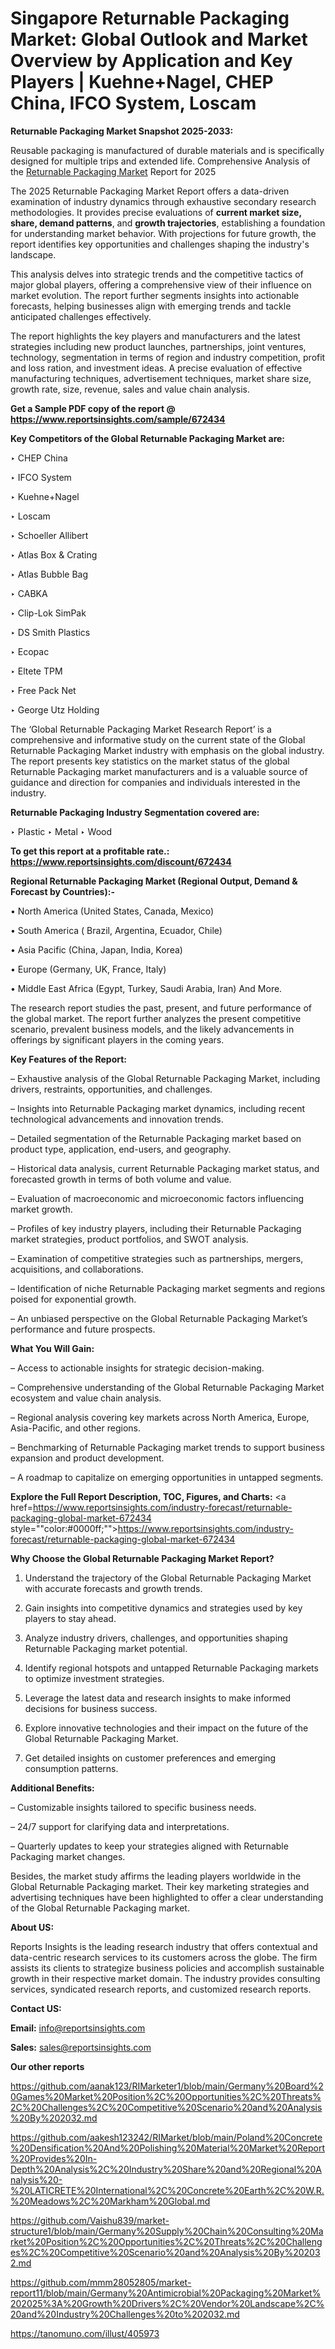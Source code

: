 # Singapore Returnable Packaging Market: Global Outlook and Market Overview by Application and Key Players | Kuehne+Nagel, CHEP China, IFCO System, Loscam

<strong>Returnable Packaging Market Snapshot 2025-2033:</strong>

Reusable packaging is manufactured of durable materials and is specifically designed for multiple trips and extended life. Comprehensive Analysis of the <a href=https://www.reportsinsights.com/sample/672434>Returnable Packaging Market</a> Report for 2025

The 2025 Returnable Packaging Market Report offers a data-driven examination of industry dynamics through exhaustive secondary research methodologies. It provides precise evaluations of <strong>current market size, share, demand patterns</strong>, and <strong>growth trajectories</strong>, establishing a foundation for understanding market behavior. With projections for future growth, the report identifies key opportunities and challenges shaping the industry's landscape.

This analysis delves into strategic trends and the competitive tactics of major global players, offering a comprehensive view of their influence on market evolution. The report further segments insights into actionable forecasts, helping businesses align with emerging trends and tackle anticipated challenges effectively.

The report highlights the key players and manufacturers and the latest strategies including new product launches, partnerships, joint ventures, technology, segmentation in terms of region and industry competition, profit and loss ration, and investment ideas. A precise evaluation of effective manufacturing techniques, advertisement techniques, market share size, growth rate, size, revenue, sales and value chain analysis.

<strong>Get a Sample PDF copy of the report @ <a href=https://www.reportsinsights.com/sample/672434 style=color:#0000ff;>https://www.reportsinsights.com/sample/672434</a></strong>

<strong>Key Competitors of the Global Returnable Packaging Market are:</strong>

‣ CHEP China

‣ IFCO System

‣ Kuehne+Nagel

‣ Loscam

‣ Schoeller Allibert

‣ Atlas Box & Crating

‣ Atlas Bubble Bag

‣ CABKA

‣ Clip-Lok SimPak

‣ DS Smith Plastics

‣ Ecopac

‣ Eltete TPM

‣ Free Pack Net

‣ George Utz Holding

The ‘Global Returnable Packaging Market Research Report’ is a comprehensive and informative study on the current state of the Global Returnable Packaging Market industry with emphasis on the global industry. The report presents key statistics on the market status of the global Returnable Packaging market manufacturers and is a valuable source of guidance and direction for companies and individuals interested in the industry.

<strong>Returnable Packaging Industry Segmentation covered are:</strong>

‣ Plastic
‣ Metal
‣ Wood

<strong>To get this report at a profitable rate.: <a href=https://www.reportsinsights.com/discount/672434 style=color:#0000ff;>https://www.reportsinsights.com/discount/672434</a></strong>

<strong>Regional Returnable Packaging Market (Regional Output, Demand &amp; Forecast by Countries):-</strong>

• North America (United States, Canada, Mexico)

• South America ( Brazil, Argentina, Ecuador, Chile)

• Asia Pacific (China, Japan, India, Korea)

• Europe (Germany, UK, France, Italy)

• Middle East Africa (Egypt, Turkey, Saudi Arabia, Iran) And More.

The research report studies the past, present, and future performance of the global market. The report further analyzes the present competitive scenario, prevalent business models, and the likely advancements in offerings by significant players in the coming years.

<strong>Key Features of the Report:</strong>

– Exhaustive analysis of the Global Returnable Packaging Market, including drivers, restraints, opportunities, and challenges.

– Insights into Returnable Packaging market dynamics, including recent technological advancements and innovation trends.

– Detailed segmentation of the Returnable Packaging market based on product type, application, end-users, and geography.

– Historical data analysis, current Returnable Packaging market status, and forecasted growth in terms of both volume and value.

– Evaluation of macroeconomic and microeconomic factors influencing market growth.

– Profiles of key industry players, including their Returnable Packaging market strategies, product portfolios, and SWOT analysis.

– Examination of competitive strategies such as partnerships, mergers, acquisitions, and collaborations.

– Identification of niche Returnable Packaging market segments and regions poised for exponential growth.

– An unbiased perspective on the Global Returnable Packaging Market’s performance and future prospects.

<strong>What You Will Gain:</strong>

– Access to actionable insights for strategic decision-making.

– Comprehensive understanding of the Global Returnable Packaging Market ecosystem and value chain analysis.

– Regional analysis covering key markets across North America, Europe, Asia-Pacific, and other regions.

– Benchmarking of Returnable Packaging market trends to support business expansion and product development.

– A roadmap to capitalize on emerging opportunities in untapped segments.

<strong>Explore the Full Report Description, TOC, Figures, and Charts:</strong>
<a href=https://www.reportsinsights.com/industry-forecast/returnable-packaging-global-market-672434 style=""color:#0000ff;"">https://www.reportsinsights.com/industry-forecast/returnable-packaging-global-market-672434</a>

<strong>Why Choose the Global Returnable Packaging Market Report?</strong>

1. Understand the trajectory of the Global Returnable Packaging Market with accurate forecasts and growth trends.

2. Gain insights into competitive dynamics and strategies used by key players to stay ahead.

3. Analyze industry drivers, challenges, and opportunities shaping Returnable Packaging market potential.

4. Identify regional hotspots and untapped Returnable Packaging markets to optimize investment strategies.

5. Leverage the latest data and research insights to make informed decisions for business success.

6. Explore innovative technologies and their impact on the future of the Global Returnable Packaging Market.

7. Get detailed insights on customer preferences and emerging consumption patterns.

<strong>Additional Benefits:</strong>

– Customizable insights tailored to specific business needs.

– 24/7 support for clarifying data and interpretations.

– Quarterly updates to keep your strategies aligned with Returnable Packaging market changes.

Besides, the market study affirms the leading players worldwide in the Global Returnable Packaging market. Their key marketing strategies and advertising techniques have been highlighted to offer a clear understanding of the Global Returnable Packaging market.

<strong><strong>About US</strong>:</strong>

Reports Insights is the leading research industry that offers contextual and data-centric research services to its customers across the globe. The firm assists its clients to strategize business policies and accomplish sustainable growth in their respective market domain. The industry provides consulting services, syndicated research reports, and customized research reports.

<strong>Contact US:</strong>

<p class=><b>Email:</b> <a href=mailto:info@reportsinsights.com>info@reportsinsights.com</a></p>
<p class=><b>Sales:</b> <a href=mailto:sales@reportsinsights.com>sales@reportsinsights.com</a></p>

<strong>Our other reports</strong>

<a href=https://github.com/aanak123/RIMarketer1/blob/main/Germany%20Board%20Games%20Market%20Position%2C%20Opportunities%2C%20Threats%2C%20Challenges%2C%20Competitive%20Scenario%20and%20Analysis%20By%202032.md>https://github.com/aanak123/RIMarketer1/blob/main/Germany%20Board%20Games%20Market%20Position%2C%20Opportunities%2C%20Threats%2C%20Challenges%2C%20Competitive%20Scenario%20and%20Analysis%20By%202032.md</a>

<a href=https://github.com/aakesh123242/RIMarket/blob/main/Poland%20Concrete%20Densification%20And%20Polishing%20Material%20Market%20Report%20Provides%20In-Depth%20Analysis%2C%20Industry%20Share%20and%20Regional%20Analysis%20-%20LATICRETE%20International%2C%20Concrete%20Earth%2C%20W.R.%20Meadows%2C%20Markham%20Global.md>https://github.com/aakesh123242/RIMarket/blob/main/Poland%20Concrete%20Densification%20And%20Polishing%20Material%20Market%20Report%20Provides%20In-Depth%20Analysis%2C%20Industry%20Share%20and%20Regional%20Analysis%20-%20LATICRETE%20International%2C%20Concrete%20Earth%2C%20W.R.%20Meadows%2C%20Markham%20Global.md</a>

<a href=https://github.com/Vaishu839/market-structure1/blob/main/Germany%20Supply%20Chain%20Consulting%20Market%20Position%2C%20Opportunities%2C%20Threats%2C%20Challenges%2C%20Competitive%20Scenario%20and%20Analysis%20By%202032.md>https://github.com/Vaishu839/market-structure1/blob/main/Germany%20Supply%20Chain%20Consulting%20Market%20Position%2C%20Opportunities%2C%20Threats%2C%20Challenges%2C%20Competitive%20Scenario%20and%20Analysis%20By%202032.md</a>

<a href=https://github.com/mmm28052805/market-report11/blob/main/Germany%20Antimicrobial%20Packaging%20Market%202025%3A%20Growth%20Drivers%2C%20Vendor%20Landscape%2C%20and%20Industry%20Challenges%20to%202032.md>https://github.com/mmm28052805/market-report11/blob/main/Germany%20Antimicrobial%20Packaging%20Market%202025%3A%20Growth%20Drivers%2C%20Vendor%20Landscape%2C%20and%20Industry%20Challenges%20to%202032.md</a>

<a href=https://tanomuno.com/illust/405973>https://tanomuno.com/illust/405973</a>
